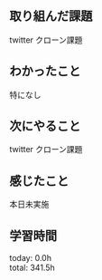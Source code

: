 ## 取り組んだ課題
 twitter クローン課題
## わかったこと
 特になし
## 次にやること
 twitter クローン課題
## 感じたこと
 本日未実施
## 学習時間
today: 0.0h   
total: 341.5h